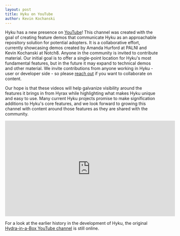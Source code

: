 ```yaml
---
layout: post
title: Hyku on YouTube
author: Kevin Kochanski
---
```


Hyku has a new presence on [YouTube](https://www.youtube.com/channel/UC_m1Ovaaasa2ksyGaqz5i0Q/featured)! This channel was created with the goal of creating feature demos that communicate Hyku as an approachable repository solution for potential adopters. It is a collaborative effort, currently showcasing demos created by Amanda Hurford at PALNI and Kevin Kochanski at Notch8. Anyone in the community is invited to contribute material. Our initial goal is to offer a single-point location for Hyku's most fundamental features, but in the future it may expand to technical demos and other material. We invite contributions from anyone working in Hyku - user or developer side - so please [reach out](mailto:kevin@notch8.com) if you want to collaborate on content.

Our hope is that these videos will help galvanize visibility around the features it brings in from Hyrax while highlighting what makes Hyku unique and easy to use. Many current Hyku projects promise to make signification additions to Hyku's core features, and we look forward to growing this channel with content around those features as they are shared with the community.

<iframe width="560" height="315" src="https://www.youtube.com/embed/Ms3hqB0hQQM" frameborder="0" allow="accelerometer; autoplay; encrypted-media; gyroscope; picture-in-picture" allowfullscreen></iframe>

For a look at the earlier history in the development of Hyku, the original [Hydra-in-a-Box YouTube channel](https://www.youtube.com/channel/UC1eopKtm-k_f93RTfzHSvMQ) is still online.
